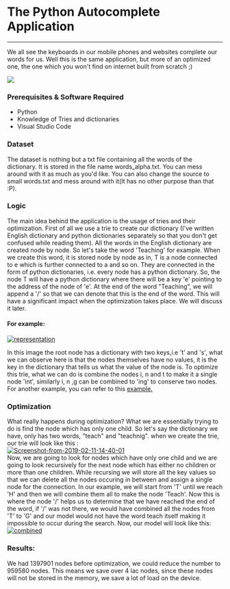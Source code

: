 <!DOCTYPE HTML>
<html>
<body>

<h1>The Python Autocomplete Application</h1>
<hr>
<p>We all see the keyboards in our mobile phones and websites complete our words for us. Well this is the same application, but more of an optimized one, the one which you won't find on internet built from scratch ;)</p>
<a href="http://johnjohnston.info/106/wp-content/uploads/2013/12/google_autocomplete.gif"> <img src="http://johnjohnston.info/106/wp-content/uploads/2013/12/google_autocomplete.gif"></a>
<h3>Prerequisites & Software Required</h3>
<p>
<ul style="list-style-type:disc">
    <li>Python</li>
    <li>Knowledge of Tries and dictionaries</li>
    <li>Visual Studio Code</li>
</ul>
</p>

<h3>Dataset</h3>

<p>The dataset is nothing but a txt file containing all the words of the dictionary. It is stored in the file name words_alpha.txt. You can mess around with it as much as you'd like. You can also change the source to small words.txt and mess around with it(It has no other purpose than that :P). </p>

<h3>Logic</h3>
<p>
The main idea behind the application is the usage of tries and their optimization. 
First of all we use a trie to create our dictionary (I've written English dictionary and python dictionaries separately so that you don't get confused while reading them). All the words in the English dictionary are created node by node. 
So let's take the word 'Teaching' for example. When we create this word, it is stored node by node as in, T is a node connected to e which is further connected to a and so on.
They are connected in the form of python dictionaries, i.e. every node has a python dictionary. So, the node T will have a python dictionary where there will be a key 'e' pointing to the address of the node of 'e'.
At the end of the word "Teaching", we will append a '/' so that we can denote that this is the end of the word. This will have a significant impact when the optimization takes place. We will discuss it later.
</p>
<h4> For example:</h4>
<a href="https://ibb.co/Jk7xTtS"><img src="https://i.ibb.co/Jk7xTtS/representation.png" alt="representation" border="0"></a>
<p>In this image the root node has a dictionary with two keys,i.e 't' and 's', what we can observe here is that the nodes themselves have no values, it is the key in the dictionary that tells us what the value of the node is.
To optimize this trie, what we can do is combine the nodes i, n and t to make it a single node 'int', similarly i, n ,g can be combined to 'ing' to conserve two nodes.
For another example, you can refer to this <a href="https://ibb.co/jrp5dxb">example.</a>
</p>
<h3> Optimization</h3>
<p>What really happens during optimization? What we are essentially trying to do is find the node which has only one child. So let's say the dictionary we have, only has two words, "teach" and "teachnig".
when we create the trie, our trie will look like this : <br>
<a href="https://ibb.co/pPD2ZmL"><img src="https://i.ibb.co/pPD2ZmL/Screenshot-from-2019-02-11-14-40-01.png" alt="Screenshot-from-2019-02-11-14-40-01" border="0"></a>
<br>
Now, we are going to look for nodes which have only one child and we are going to look recursively for the next node which has either no children or more than one children. While recursing we will store all the key values so that we can delete all the nodes occuring in between and assign a single node for the connection.
In our example, we will start from 'T' until we reach 'H' and then we will combine them all to make the node 'Teach'. Now this is where the node '/' helps us to determine that we have reached the end of the word, if '/' was not there, we would have combined all the nodes from 'T' to 'G' and our model would not have the word teach itself making it impossible to occur during the search.
Now, our model will look like this:<br>
<a href="https://imgbb.com/"><img src="https://i.ibb.co/fxfpsWV/combined.png" alt="combined" border="0"></a>
</p>

<h3>Results:</h3>
<p> We had 1397901 nodes before optimization, we could reduce the number to 959580 nodes. This means we save over 4 lac nodes, since these nodes will not be stored in the memory, we save a lot of load on the device.
</body>
</html>